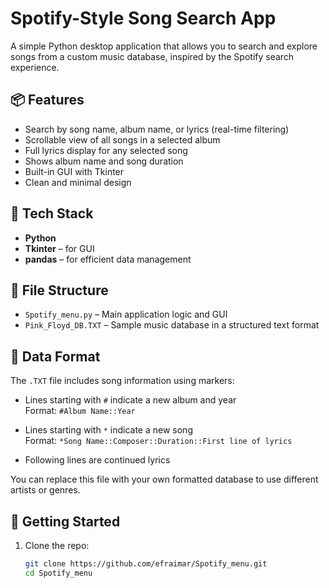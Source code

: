 # Spotify-Style Song Search App

A simple Python desktop application that allows you to search and explore songs from a custom music database, inspired by the Spotify search experience.

## 📦 Features

- Search by song name, album name, or lyrics (real-time filtering)
- Scrollable view of all songs in a selected album
- Full lyrics display for any selected song
- Shows album name and song duration
- Built-in GUI with Tkinter
- Clean and minimal design

## 🧱 Tech Stack

- **Python**
- **Tkinter** – for GUI
- **pandas** – for efficient data management

## 📂 File Structure

- `Spotify_menu.py` – Main application logic and GUI
- `Pink_Floyd_DB.TXT` – Sample music database in a structured text format

## 📄 Data Format

The `.TXT` file includes song information using markers:

- Lines starting with `#` indicate a new album and year  
  Format: `#Album Name::Year`
  
- Lines starting with `*` indicate a new song  
  Format: `*Song Name::Composer::Duration::First line of lyrics`

- Following lines are continued lyrics

You can replace this file with your own formatted database to use different artists or genres.

## 🚀 Getting Started

1. Clone the repo:
   ```bash
   git clone https://github.com/efraimar/Spotify_menu.git
   cd Spotify_menu
